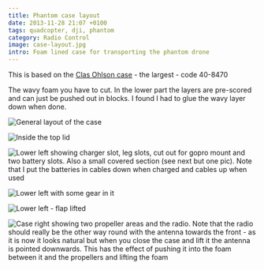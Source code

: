 ```yaml
---
title: Phantom case layout
date: 2013-11-28 21:07 +0100
tags: quadcopter, dji, phantom
category: Radio Control
image: case-layout.jpg
intro: Foam lined case for transporting the phantom drone
---
```


This is based on the [Clas Ohlson case](http://www.clasohlson.com/no/Koffert/Pr314142000) - the largest - code 40-8470

The wavy foam you have to cut. In the lower part the layers are pre-scored and can just be pushed out in blocks. I found I had to glue the wavy layer down when done.

![General layout of the case](/images/posts/2013/11/case-layout.jpg)

![Inside the top lid](/images/posts/2013/11/case-top.jpg)

![Lower left showing charger slot, leg slots, cut out for gopro mount and two battery slots. Also a small covered section (see next but one pic). Note that I put the batteries in cables down when charged and cables up when used](/images/posts/2013/11/case-lower-left.jpg)

![Lower left with some gear in it](/images/posts/2013/11/case-lower-left-loaded.jpg)

![Lower left - flap lifted](/images/posts/2013/11/case-lower-left-closeup.jpg)

![Case right showing two propeller areas and the radio. Note that the radio should really be the other way round with the antenna towards the front - as it is now it looks natural but when you close the case and lift it the antenna is pointed downwards. This has the effect of pushing it into the foam between it and the propellers and lifting the foam](/images/posts/2013/11/case-right.jpg)
